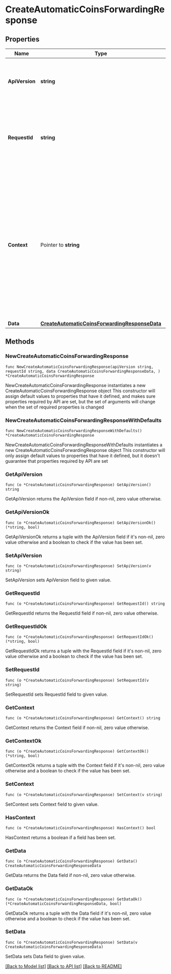 # CreateAutomaticCoinsForwardingResponse

## Properties

Name | Type | Description | Notes
------------ | ------------- | ------------- | -------------
**ApiVersion** | **string** | Specifies the version of the API that incorporates this endpoint. | 
**RequestId** | **string** | Defines the ID of the request. The &#x60;requestId&#x60; is generated by Crypto APIs and it&#39;s unique for every request. | 
**Context** | Pointer to **string** | In batch situations the user can use the context to correlate responses with requests. This property is present regardless of whether the response was successful or returned as an error. &#x60;context&#x60; is specified by the user. | [optional] 
**Data** | [**CreateAutomaticCoinsForwardingResponseData**](CreateAutomaticCoinsForwardingResponseData.md) |  | 

## Methods

### NewCreateAutomaticCoinsForwardingResponse

`func NewCreateAutomaticCoinsForwardingResponse(apiVersion string, requestId string, data CreateAutomaticCoinsForwardingResponseData, ) *CreateAutomaticCoinsForwardingResponse`

NewCreateAutomaticCoinsForwardingResponse instantiates a new CreateAutomaticCoinsForwardingResponse object
This constructor will assign default values to properties that have it defined,
and makes sure properties required by API are set, but the set of arguments
will change when the set of required properties is changed

### NewCreateAutomaticCoinsForwardingResponseWithDefaults

`func NewCreateAutomaticCoinsForwardingResponseWithDefaults() *CreateAutomaticCoinsForwardingResponse`

NewCreateAutomaticCoinsForwardingResponseWithDefaults instantiates a new CreateAutomaticCoinsForwardingResponse object
This constructor will only assign default values to properties that have it defined,
but it doesn't guarantee that properties required by API are set

### GetApiVersion

`func (o *CreateAutomaticCoinsForwardingResponse) GetApiVersion() string`

GetApiVersion returns the ApiVersion field if non-nil, zero value otherwise.

### GetApiVersionOk

`func (o *CreateAutomaticCoinsForwardingResponse) GetApiVersionOk() (*string, bool)`

GetApiVersionOk returns a tuple with the ApiVersion field if it's non-nil, zero value otherwise
and a boolean to check if the value has been set.

### SetApiVersion

`func (o *CreateAutomaticCoinsForwardingResponse) SetApiVersion(v string)`

SetApiVersion sets ApiVersion field to given value.


### GetRequestId

`func (o *CreateAutomaticCoinsForwardingResponse) GetRequestId() string`

GetRequestId returns the RequestId field if non-nil, zero value otherwise.

### GetRequestIdOk

`func (o *CreateAutomaticCoinsForwardingResponse) GetRequestIdOk() (*string, bool)`

GetRequestIdOk returns a tuple with the RequestId field if it's non-nil, zero value otherwise
and a boolean to check if the value has been set.

### SetRequestId

`func (o *CreateAutomaticCoinsForwardingResponse) SetRequestId(v string)`

SetRequestId sets RequestId field to given value.


### GetContext

`func (o *CreateAutomaticCoinsForwardingResponse) GetContext() string`

GetContext returns the Context field if non-nil, zero value otherwise.

### GetContextOk

`func (o *CreateAutomaticCoinsForwardingResponse) GetContextOk() (*string, bool)`

GetContextOk returns a tuple with the Context field if it's non-nil, zero value otherwise
and a boolean to check if the value has been set.

### SetContext

`func (o *CreateAutomaticCoinsForwardingResponse) SetContext(v string)`

SetContext sets Context field to given value.

### HasContext

`func (o *CreateAutomaticCoinsForwardingResponse) HasContext() bool`

HasContext returns a boolean if a field has been set.

### GetData

`func (o *CreateAutomaticCoinsForwardingResponse) GetData() CreateAutomaticCoinsForwardingResponseData`

GetData returns the Data field if non-nil, zero value otherwise.

### GetDataOk

`func (o *CreateAutomaticCoinsForwardingResponse) GetDataOk() (*CreateAutomaticCoinsForwardingResponseData, bool)`

GetDataOk returns a tuple with the Data field if it's non-nil, zero value otherwise
and a boolean to check if the value has been set.

### SetData

`func (o *CreateAutomaticCoinsForwardingResponse) SetData(v CreateAutomaticCoinsForwardingResponseData)`

SetData sets Data field to given value.



[[Back to Model list]](../README.md#documentation-for-models) [[Back to API list]](../README.md#documentation-for-api-endpoints) [[Back to README]](../README.md)


